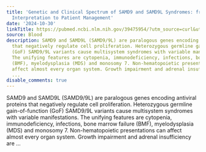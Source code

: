 ```yaml
---
title: 'Genetic and Clinical Spectrum of SAMD9 and SAMD9L Syndromes: from Variant
  Interpretation to Patient Management'
date: '2024-10-30'
linkTitle: https://pubmed.ncbi.nlm.nih.gov/39475954/?utm_source=curl&utm_medium=rss&utm_campaign=journals&utm_content=7603509&fc=None&ff=20241030210336&v=2.18.0.post9+e462414
source: Blood
description: SAMD9 and SAMD9L (SAMD9/9L) are paralogous genes encoding antiviral proteins
  that negatively regulate cell proliferation. Heterozygous germline gain-of-function
  (GoF) SAMD9/9L variants cause multisystem syndromes with variable manifestations.
  The unifying features are cytopenia, immunodeficiency, infections, bone marrow failure
  (BMF), myelodysplasia (MDS) and monosomy 7. Non-hematopoietic presentations can
  affect almost every organ system. Growth impairment and adrenal insufficiency are
  ...
disable_comments: true
---
```

SAMD9 and SAMD9L (SAMD9/9L) are paralogous genes encoding antiviral proteins that negatively regulate cell proliferation. Heterozygous germline gain-of-function (GoF) SAMD9/9L variants cause multisystem syndromes with variable manifestations. The unifying features are cytopenia, immunodeficiency, infections, bone marrow failure (BMF), myelodysplasia (MDS) and monosomy 7. Non-hematopoietic presentations can affect almost every organ system. Growth impairment and adrenal insufficiency are ...